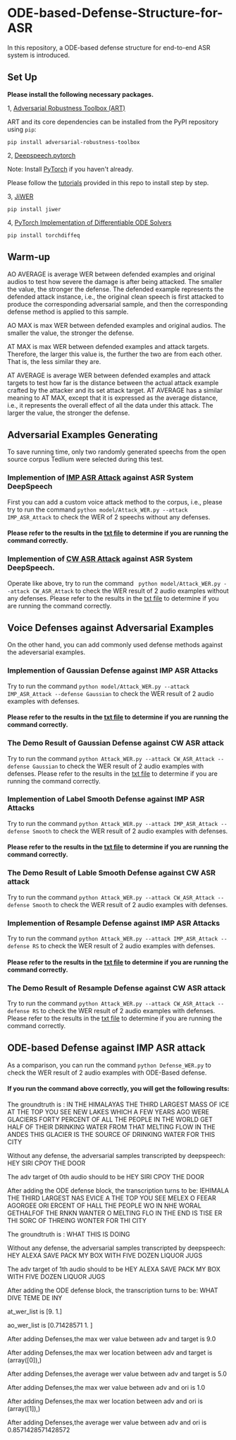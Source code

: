 # ODE-based-Defense-Structure-for-ASR

In this repository, a ODE-based defense structure for end-to-end ASR system is introduced.

## Set Up

**Please install the following necessary packages.**

1, [Adversarial Robustness Toolbox (ART)](https://github.com/Trusted-AI/adversarial-robustness-toolbox) <br>

ART and its core dependencies can be installed from the PyPI repository using `pip`:<br>

`pip install adversarial-robustness-toolbox`<br>

2, [Deepspeech.pytorch](https://github.com/SeanNaren/deepspeech.pytorch) <br>

Note: Install [PyTorch](https://github.com/pytorch/pytorch#installation) if you haven't already.

Please follow the [tutorials](https://github.com/SeanNaren/deepspeech.pytorch) provided in this repo to install step by step.

3, [JiWER](https://github.com/jitsi/jiwer)

`pip install jiwer`

4, [PyTorch Implementation of Differentiable ODE Solvers](https://github.com/rtqichen/torchdiffeq)

`pip install torchdiffeq`

## Warm-up 

AO AVERAGE is average WER between defended examples and original audios
to test how severe the damage is after being attacked. The smaller the value,
the stronger the defense. The defended example represents the defended attack
instance, i.e., the original clean speech is first attacked to produce the corresponding
adversarial sample, and then the corresponding defense method is applied to
this sample.

AO MAX is max WER between defended examples and original audios. The
smaller the value, the stronger the defense.

AT MAX is max WER between defended examples and attack targets. Therefore,
the larger this value is, the further the two are from each other. That is, the less
similar they are.

AT AVERAGE is average WER between defended examples and attack targets
to test how far is the distance between the actual attack example crafted by the
attacker and its set attack target. AT AVERAGE has a similar meaning to AT
MAX, except that it is expressed as the average distance, i.e., it represents the
overall effect of all the data under this attack. The larger the value, the stronger
the defense.

## Adversarial Examples Generating

To save running time, only two randomly generated speechs from the open source corpus Tedlium were selected during this test.

### Implemention of [IMP ASR Attack](https://arxiv.org/abs/1903.10346) against ASR System DeepSpeech

First you can add a custom voice attack method to the corpus, i.e., please try to run the command `python model/Attack_WER.py --attack IMP_ASR_Attack` to check the WER of 2 speechs without any defenses.

#### Please refer to the results in the [txt file](https://github.com/Winterzhangwinter/ODE-Based-Defense-Structure-for-ASR-System/blob/main/Result_of_Attack.txt) to determine if you are running the command correctly.

### Implemention of [CW ASR Attack](https://arxiv.org/abs/1801.01944) against ASR System DeepSpeech.

Operate like above, try to run the command ` python model/Attack_WER.py --attack CW_ASR_Attack` to check the WER result of 2 audio examples without any defenses. Please refer to the results in the [txt file](https://github.com/Winterzhangwinter/ODE-Based-Defense-Structure-for-ASR-System/blob/main/Result_of_Attack.txt) to determine if you are running the command correctly.


## Voice Defenses against Adversarial Examples

On the other hand, you can add commonly used defense methods against the adeversarial examples.

### Implemention of Gaussian Defense against IMP ASR Attacks

Try to run the command `python model/Attack_WER.py --attack IMP_ASR_Attack --defense Gaussian` to check the WER result of 2 audio examples with defenses.

#### Please refer to the results in the [txt file](https://github.com/Winterzhangwinter/ODE-Based-Defense-Structure-for-ASR-System/blob/main/Result_of_Defense.txt) to determine if you are running the command correctly.

### The Demo Result of Gaussian Defense against CW ASR attack

Try to run the command `python Attack_WER.py --attack CW_ASR_Attack --defense Gaussian` to check the WER result of 2 audio examples with defenses. Please refer to the results in the [txt file](https://github.com/Winterzhangwinter/ODE-Based-Defense-Structure-for-ASR-System/blob/main/Result_of_Defense.txt) to determine if you are running the command correctly.

### Implemention of Label Smooth Defense against IMP ASR Attacks

Try to run the command `python Attack_WER.py --attack IMP_ASR_Attack --defense Smooth` to check the WER result of 2 audio examples with defenses. 

#### Please refer to the results in the [txt file](https://github.com/Winterzhangwinter/ODE-Based-Defense-Structure-for-ASR-System/blob/main/Result_of_Defense.txt) to determine if you are running the command correctly.

### The Demo Result of Lable Smooth Defense against CW ASR attack

Try to run the command `python Attack_WER.py --attack CW_ASR_Attack --defense Smooth` to check the WER result of 2 audio examples with defenses.

### Implemention of Resample Defense against IMP ASR Attacks

Try to run the command `python Attack_WER.py --attack IMP_ASR_Attack --defense RS` to check the WER result of 2 audio examples with defenses.

#### Please refer to the results in the [txt file](https://github.com/Winterzhangwinter/ODE-Based-Defense-Structure-for-ASR-System/blob/main/Result_of_Defense.txt) to determine if you are running the command correctly.

### The Demo Result of Resample Defense against CW ASR attack

Try to run the command `python Attack_WER.py --attack CW_ASR_Attack --defense RS` to check the WER result of 2 audio examples with defenses. Please refer to the results in the [txt file](https://github.com/Winterzhangwinter/ODE-Based-Defense-Structure-for-ASR-System/blob/main/Result_of_Defense.txt) to determine if you are running the command correctly.

## ODE-based Defense against IMP ASR attack

As a comparison, you can run the command `python Defense_WER.py` to check the WER result of 2 audio examples with ODE-Based defense. 

#### If you run the command above correctly, you will get the following results:

The groundtruth is :  IN THE HIMALAYAS THE THIRD LARGEST MASS OF ICE AT THE TOP YOU SEE NEW LAKES WHICH A FEW YEARS AGO WERE GLACIERS FORTY PERCENT OF ALL THE PEOPLE IN THE WORLD GET HALF OF THEIR DRINKING WATER FROM THAT MELTING FLOW IN THE ANDES THIS GLACIER IS THE SOURCE OF DRINKING WATER FOR THIS CITY

Without any defense, the adversarial samples transcripted by deepspeech:  HEY SIRI CPOY THE DOOR

The adv target of 0th audio should to be HEY SIRI CPOY THE DOOR

After adding the ODE defense block, the transcription turns to be:  IEHIMALA THE THIRD LARGEST NAS EVICE A THE TOP YOU SEE MELEX  O FEEAR AGORGEE ORI ERCENT OF HALL THE PEOPLE WO IN NHE WORAL GETHALFOF THE RNKN WANTER O MELTING FLO IN THE END IS TISE ER THI SORC OF THREING WONTER FOR THI CITY

The groundtruth is :  WHAT THIS IS DOING

Without any defense, the adversarial samples transcripted by deepspeech:  HEY ALEXA SAVE PACK MY BOX WITH FIVE DOZEN LIQUOR JUGS

The adv target of 1th audio should to be HEY ALEXA SAVE PACK MY BOX WITH FIVE DOZEN LIQUOR JUGS

After adding the ODE defense block, the transcription turns to be:  WHAT DIVE TEME DE INY

at_wer_list is [9. 1.]

ao_wer_list is [0.71428571 1.        ]

After adding Defenses,the max wer value between adv and target is  9.0

After adding Defenses,the max wer location between adv and target is  (array([0]),)

After adding Defenses,the average wer value between adv and target is  5.0

After adding Defenses,the max wer value between adv and ori is  1.0

After adding Defenses,the max wer location between adv and ori is  (array([1]),)

After adding Defenses,the average wer value between adv and ori is  0.8571428571428572
